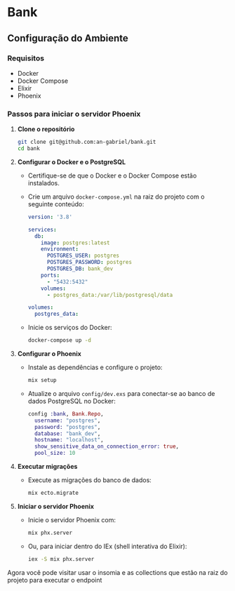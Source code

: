 # Bank

## Configuração do Ambiente

### Requisitos

- Docker
- Docker Compose
- Elixir
- Phoenix

### Passos para iniciar o servidor Phoenix

1. **Clone o repositório**

   ```sh
   git clone git@github.com:an-gabriel/bank.git
   cd bank
   ```

2. **Configurar o Docker e o PostgreSQL**

   - Certifique-se de que o Docker e o Docker Compose estão instalados.
   - Crie um arquivo `docker-compose.yml` na raiz do projeto com o seguinte conteúdo:

     ```yaml
     version: '3.8'

     services:
       db:
         image: postgres:latest
         environment:
           POSTGRES_USER: postgres
           POSTGRES_PASSWORD: postgres
           POSTGRES_DB: bank_dev
         ports:
           - "5432:5432"
         volumes:
           - postgres_data:/var/lib/postgresql/data

     volumes:
       postgres_data:
     ```

   - Inicie os serviços do Docker:

     ```sh
     docker-compose up -d
     ```

3. **Configurar o Phoenix**

   - Instale as dependências e configure o projeto:

     ```sh
     mix setup
     ```

   - Atualize o arquivo `config/dev.exs` para conectar-se ao banco de dados PostgreSQL no Docker:

     ```elixir
     config :bank, Bank.Repo,
       username: "postgres",
       password: "postgres",
       database: "bank_dev",
       hostname: "localhost",
       show_sensitive_data_on_connection_error: true,
       pool_size: 10
     ```

4. **Executar migrações**

   - Execute as migrações do banco de dados:

     ```sh
     mix ecto.migrate
     ```

5. **Iniciar o servidor Phoenix**

   - Inicie o servidor Phoenix com:

     ```sh
     mix phx.server
     ```

   - Ou, para iniciar dentro do IEx (shell interativa do Elixir):

     ```sh
     iex -S mix phx.server
     ```

Agora você pode visitar usar o insomia e as collections que estão na raiz do projeto para executar o endpoint

